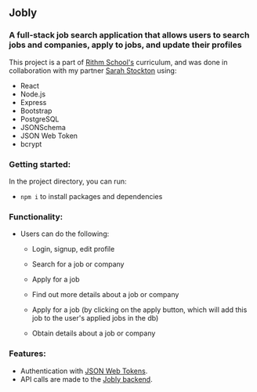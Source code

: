 ## Jobly

### A full-stack job search application that allows users to search jobs and companies, apply to jobs, and update their profiles

This project is a part of <a href="https://www.rithmschool.com/">Rithm School's</a> curriculum, and was done in collaboration with my partner <a href="https://github.com/stocktons">Sarah Stockton</a> using: 
- React
- Node.js
- Express
- Bootstrap
- PostgreSQL
- JSONSchema
- JSON Web Token
- bcrypt
  
### Getting started:
In the project directory, you can run:
- `npm i` to install packages and dependencies

### Functionality:
- Users can do the following:
  - Login, signup, edit profile
  - Search for a job or company
  - Apply for a job
  - Find out more details about a job or company
  
  - Apply for a job (by clicking on the apply button, which will add this job to the user's applied jobs in the db)
  - Obtain details about a job or company

### Features:
  - Authentication with <a href="https://jwt.io/">JSON Web Tokens</a>.
  - API calls are made to the <a href="https://github.com/lawnknee/express-jobly">Jobly backend</a>.
